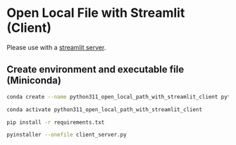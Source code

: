 # Open Local File with Streamlit (Client)
Please use with a [streamlit server](https://github.com/ikeshun15/open_local_path_with_streamlit_server).

## Create environment and executable file (Miniconda)
```bash
conda create --name python311_open_local_path_with_streamlit_client python=3.11
```

```bash
conda activate python311_open_local_path_with_streamlit_client
```

```bash
pip install -r requirements.txt
```

```bash
pyinstaller --onefile client_server.py
```